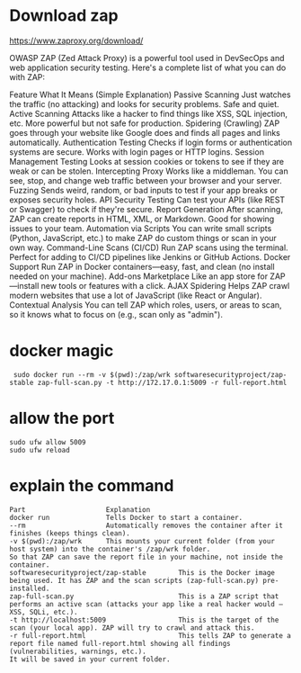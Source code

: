# Download zap 
https://www.zaproxy.org/download/



OWASP ZAP (Zed Attack Proxy) is a powerful tool used in DevSecOps and web application security testing. Here's a complete list of what you can do with ZAP:


Feature	What It Means (Simple Explanation)
Passive Scanning	                                  Just watches the traffic (no attacking) and looks for security problems. Safe and quiet.
Active Scanning	                                      Attacks like a hacker to find things like XSS, SQL injection, etc. More powerful but not safe for production.
Spidering (Crawling)	                              ZAP goes through your website like Google does and finds all pages and links automatically.
Authentication Testing	                              Checks if login forms or authentication systems are secure. Works with login pages or HTTP logins.
Session Management Testing	                          Looks at session cookies or tokens to see if they are weak or can be stolen.
Intercepting Proxy	                                  Works like a middleman. You can see, stop, and change web traffic between your browser and your server.
Fuzzing	                                              Sends weird, random, or bad inputs to test if your app breaks or exposes security holes.
API Security Testing                                  Can test your APIs (like REST or Swagger) to check if they're secure.
Report Generation	                                  After scanning, ZAP can create reports in HTML, XML, or Markdown. Good for showing issues to your team.
Automation via Scripts	                              You can write small scripts (Python, JavaScript, etc.) to make ZAP do custom things or scan in your own way.
Command-Line Scans (CI/CD)	                          Run ZAP scans using the terminal. Perfect for adding to CI/CD pipelines like Jenkins or GitHub Actions.
Docker Support	                                      Run ZAP in Docker containers—easy, fast, and clean (no install needed on your machine).
Add-ons Marketplace	                                  Like an app store for ZAP—install new tools or features with a click.
AJAX Spidering	                                      Helps ZAP crawl modern websites that use a lot of JavaScript (like React or Angular).
Contextual Analysis                                   You can tell ZAP which roles, users, or areas to scan, so it knows what to focus on (e.g., scan only as "admin").




# docker magic

```
 sudo docker run --rm -v $(pwd):/zap/wrk softwaresecurityproject/zap-stable zap-full-scan.py -t http://172.17.0.1:5009 -r full-report.html

```

# allow the port
```
sudo ufw allow 5009
sudo ufw reload
```

# explain the command

```
Part	                Explanation
docker run	            Tells Docker to start a container.
--rm	                Automatically removes the container after it finishes (keeps things clean).
-v $(pwd):/zap/wrk	    This mounts your current folder (from your host system) into the container's /zap/wrk folder.
So that ZAP can save the report file in your machine, not inside the container.
softwaresecurityproject/zap-stable	      This is the Docker image being used. It has ZAP and the scan scripts (zap-full-scan.py) pre-installed.
zap-full-scan.py	                      This is a ZAP script that performs an active scan (attacks your app like a real hacker would — XSS, SQLi, etc.).
-t http://localhost:5009	              This is the target of the scan (your local app). ZAP will try to crawl and attack this.
-r full-report.html	                      This tells ZAP to generate a report file named full-report.html showing all findings (vulnerabilities, warnings, etc.).
It will be saved in your current folder.
```